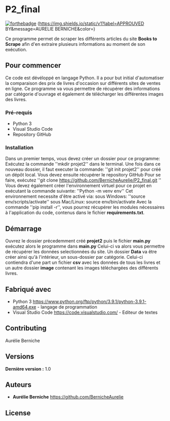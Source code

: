 # P2_final

[![forthebadge](https://forthebadge.com/images/badges/made-with-python.svg)](http://forthebadge.com)  (https://img.shields.io/static/v1?label=APPROUVED BY&message=AURELIE BERNICHE&color=<BLUEVIOLET>)

Ce programme permet de scraper les différents articles du site **Books to Scrape** afin d'en extraire plusieurs informations au moment de son exécution.

## Pour commencer

Ce code est dévéloppé en langage Python. Il a pour but initial d'automatiser la comparaison des prix de livres d'occasion sur différents sites de ventes en ligne. Ce programme va vous permettre de récupérer des informations par catégorie d'ouvrage et également de télécharger les différentes images des livres.

### Pré-requis

- Python 3
- Visual Studio Code
- Repository GitHub

### Installation

Dans un premier temps, vous devez créer un dossier pour ce programme:
Exécutez la commande ''mkdir projet2'' dans le terminal.
Une fois dans ce nouveau dossier, il faut executer la commande:
''git init projet2'' pour créé un dépôt local.
Vous devez ensuite récupérer le repository GitHub
Pour se faire, exécutez ''git clone https://github.com/BernicheAurelie/P2_final.git ''
Vous devez également créer l'environnement virtuel pour ce projet en exécutant la commande suivante:
''Python -m venv env''
Cet environnement necessite d'être activé via:
sous Windows: ''source env/scripts/activate''
sous Mac/Linux: source env/bin/activate
Avec la commande ''pip install -r'', vous pourrez récupérer les modules nécessaires à l'application du code, contenus dans le fichier **requirements.txt**.

## Démarrage

Ouvrez le dossier précedemment créé **projet2**
puis le fichier **main.py**
exécutez alors le programme dans **main.py**
Celui-ci va alors vous permettre de récupérer les données selectionnées du site.
Un dossier **Data** va être créer ainsi qu'à l'intérieur, un sous-dossier par catégorie. 
Celui-ci contiendra d'une part un fichier **csv** avec les données de tous les livres et un autre dossier **image** contenant les images téléchargées des différents livres.

## Fabriqué avec

* Python 3 https://www.python.org/ftp/python/3.9.1/python-3.9.1-amd64.exe - langage de programmation
* Visual Studio Code https://code.visualstudio.com/ - Editeur de textes

## Contributing

Aurélie Berniche

## Versions

**Dernière version :** 1.0

## Auteurs

* **Aurélie Berniche** https://github.com/BernicheAurelie

## License



